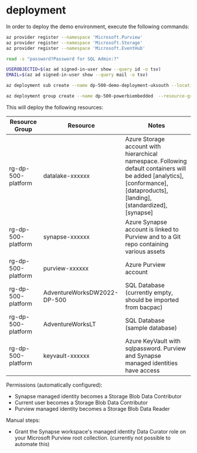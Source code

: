 # deployment

In order to deploy the demo environment, execute the following commands:

```bash
az provider register --namespace 'Microsoft.Purview'
az provider register --namespace 'Microsoft.Storage'
az provider register --namespace 'Microsoft.EventHub'

read -s "password?Password for SQL Admin:?"

USEROBJECTID=$(az ad signed-in-user show --query id -o tsv)
EMAIL=$(az ad signed-in-user show --query mail -o tsv)

az deployment sub create --name dp-500-demo-deployment-uksouth --location uksouth --template-file main.bicep --parameters sqlAdministratorLoginPassword=$password userObjectId=$USEROBJECTID

az deployment group create --name dp-500-powerbiembedded  --resource-group rg-dp-500-platform --template-file powerbiembedded.bicep --parameters admin=$EMAIL
```

This will deploy the following resources:

| **Resource Group**  | **Resource**  | **Notes**  |
|---|---|---|
| rg-dp-500-platform  |  datalake-xxxxxx | Azure Storage account with hierarchical namespace. Following default containers will be added [analytics], [conformance], [dataproducts], [landing], [standardized], [synapse] |
| rg-dp-500-platform  |  synapse-xxxxxx | Azure Synapse account is linked to Purview and to a Git repo containing various assets |
| rg-dp-500-platform  |  purview-xxxxxx | Azure Purview account  |
| rg-dp-500-platform  |  AdventureWorksDW2022-DP-500 |  SQL Database (currently empty, should be imported from bacpac) |
| rg-dp-500-platform  |  AdventureWorksLT |  SQL Database (sample database) |
| rg-dp-500-platform  |  keyvault-xxxxxx |  Azure KeyVault with sqlpassword. Purview and Synapse managed identities have access |

Permissions (automatically configured):

- Synapse managed identity becomes a Storage Blob Data Contributor
- Current user becomes a Storage Blob Data Contributor
- Purview managed identity becomes a Storage Blob Data Reader

Manual steps:

- Grant the Synapse workspace's managed identity Data Curator role on your Microsoft Purview root collection. (currently not possible to automate this)
